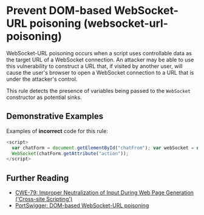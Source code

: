 # Prevent DOM-based WebSocket-URL poisoning (websocket-url-poisoning)

WebSocket-URL poisoning occurs when a script uses controllable data as the target URL of a WebSocket connection. An attacker may be able to use this vulnerability to construct a URL that, if visited by another user, will cause the user's browser to open a WebSocket connection to a URL that is under the attacker's control.

This rule detects the presence of variables being passed to the `WebSocket` constructor as potential sinks.

## Demonstrative Examples

Examples of **incorrect** code for this rule:

```js
<script>
  var chatForm = document.getElementById("chatFrom"); var webSocket = new
  WebSocket(chatForm.getAttribute("action"));
</script>
```

## Further Reading

- [CWE-79: Improper Neutralization of Input During Web Page Generation ('Cross-site Scripting')](https://cwe.mitre.org/data/definitions/79.html)
- [PortSwigger: DOM-based WebSocket-URL poisoning](https://portswigger.net/web-security/dom-based/websocket-url-poisoning)
